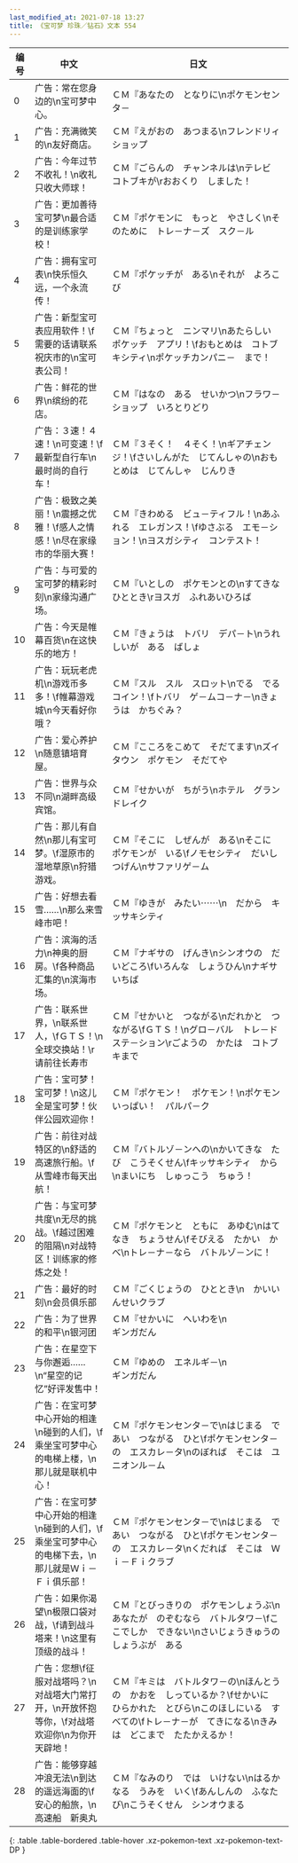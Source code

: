 ```yaml
---
last_modified_at: 2021-07-18 13:27
title: 《宝可梦 珍珠／钻石》文本 554
---
```

| 编号 | 中文 | 日文 |
| ---- | ---- | ---- |
| 0 | 广告：常在您身边的\n宝可梦中心。 | ＣＭ『あなたの　となりに\nポケモンセンタ－ |
| 1 | 广告：充满微笑的\n友好商店。 | ＣＭ『えがおの　あつまる\nフレンドリィショップ |
| 2 | 广告：今年过节不收礼！\n收礼只收大师球！ | ＣＭ『ごらんの　チャンネルは\nテレビ　コトブキが\rおおくり　しました！ |
| 3 | 广告：更加善待宝可梦\n最合适的是训练家学校！ | ＣＭ『ポケモンに　もっと　やさしく\nそのために　トレ－ナ－ズ　スク－ル |
| 4 | 广告：拥有宝可表\n快乐恒久远，一个永流传！ | ＣＭ『ポケッチが　ある\nそれが　よろこび |
| 5 | 广告：新型宝可表应用软件！\f需要的话请联系祝庆市的\n宝可表公司！ | ＣＭ『ちょっと　ニンマリ\nあたらしい　ポケッチ　アプリ！\fおもとめは　コトブキシティ\nポケッチカンパニ－　まで！ |
| 6 | 广告：鲜花的世界\n缤纷的花店。 | ＣＭ『はなの　ある　せいかつ\nフラワ－ショップ　いろとりどり |
| 7 | 广告：３速！４速！\n可变速！\f最新型自行车\n最时尚的自行车！ | ＣＭ『３そく！　４そく！\nギアチェンジ！\fさいしんがた　じてんしゃの\nおもとめは　じてんしゃ　じんりき |
| 8 | 广告：极致之美丽！\n震撼之优雅！\f感人之情感！\n尽在家缘市的华丽大赛！ | ＣＭ『きわめる　ビュ－ティフル！\nあふれる　エレガンス！\fゆさぶる　エモ－ション！\nヨスガシティ　コンテスト！ |
| 9 | 广告：与可爱的宝可梦的精彩时刻\n家缘沟通广场。 | ＣＭ『いとしの　ポケモンとの\nすてきな　ひととき\rヨスガ　ふれあいひろば |
| 10 | 广告：今天是帷幕百货\n在这快乐的地方！ | ＣＭ『きょうは　トバリ　デパ－ト\nうれしいが　ある　ばしょ |
| 11 | 广告：玩玩老虎机\n游戏币多多！\f帷幕游戏城\n今天看好你哦？ | ＣＭ『スル　スル　スロット\nでる　でる　コイン！\fトバリ　ゲ－ムコ－ナ－\nきょうは　かちぐみ？ |
| 12 | 广告：爱心养护\n随意镇培育屋。 | ＣＭ『こころをこめて　そだてます\nズイタウン　ポケモン　そだてや |
| 13 | 广告：世界与众不同\n湖畔高级宾馆。 | ＣＭ『せかいが　ちがう\nホテル　グランドレイク |
| 14 | 广告：那儿有自然\n那儿有宝可梦。\f湿原市的湿地草原\n狩猎游戏。 | ＣＭ『そこに　しぜんが　ある\nそこに　ポケモンが　いる\fノモセシティ　だいしつげん\nサファリゲ－ム |
| 15 | 广告：好想去看雪……\n那么来雪峰市吧！ | ＣＭ『ゆきが　みたい⋯⋯\n　だから　キッサキシティ |
| 16 | 广告：滨海的活力\n神奥的厨房。\f各种商品汇集的\n滨海市场。 | ＣＭ『ナギサの　げんき\nシンオウの　だいどころ\fいろんな　しょうひん\nナギサ　いちば |
| 17 | 广告：联系世界，\n联系世人，\fＧＴＳ！\n全球交换站！\r请前往长寿市 | ＣＭ『せかいと　つながる\nだれかと　つながる\fＧＴＳ！\nグロ－バル　トレ－ド　ステ－ション\rごようの　かたは　コトブキまで |
| 18 | 广告：宝可梦！宝可梦！\n这儿全是宝可梦！伙伴公园欢迎你！ | ＣＭ『ポケモン！　ポケモン！\nポケモンいっぱい！　パルパ－ク |
| 19 | 广告：前往对战特区的\n舒适的高速旅行船。\f从雪峰市每天出航！ | ＣＭ『バトルゾ－ンへの\nかいてきな　たび　こうそくせん\fキッサキシティ　から\nまいにち　しゅっこう　ちゅう！ |
| 20 | 广告：与宝可梦共度\n无尽的挑战。\f越过困难的阻隔\n对战特区！训练家的修炼之处！ | ＣＭ『ポケモンと　ともに　あゆむ\nはてなき　ちょうせん\fそびえる　たかい　かべ\nトレ－ナ－なら　バトルゾ－ンに！ |
| 21 | 广告：最好的时刻\n会员俱乐部 | ＣＭ『ごくじょうの　ひととき\n　かいいんせいクラブ |
| 22 | 广告：为了世界的和平\n银河团 | ＣＭ『せかいに　へいわを\n　　　　　　　　　　ギンガだん |
| 23 | 广告：在星空下与你邂逅……\n“星空的记忆”好评发售中！ | ＣＭ『ゆめの　エネルギ－\n　　　　　　　　　　ギンガだん |
| 24 | 广告：在宝可梦中心开始的相逢\n碰到的人们，\f乘坐宝可梦中心的电梯上楼，\n那儿就是联机中心！ | ＣＭ『ポケモンセンタ－で\nはじまる　であい　つながる　ひと\fポケモンセンタ－の　エスカレ－タ\nのぼれば　そこは　ユニオンル－ム |
| 25 | 广告：在宝可梦中心开始的相逢\n碰到的人们，\f乘坐宝可梦中心的电梯下去，\n那儿就是Ｗｉ－Ｆｉ俱乐部！ | ＣＭ『ポケモンセンタ－で\nはじまる　であい　つながる　ひと\fポケモンセンタ－の　エスカレ－タ\nくだれば　そこは　Ｗｉ－Ｆｉクラブ |
| 26 | 广告：如果你渴望\n极限口袋对战，\f请到战斗塔来！\n这里有顶级的战斗！ | ＣＭ『とびっきりの　ポケモンしょうぶ\nあなたが　のぞむなら　バトルタワ－\fここでしか　できない\nさいじょうきゅうの　しょうぶが　ある |
| 27 | 广告：您想\f征服对战塔吗？\n对战塔大门常打开，\n开放怀抱等你，\f对战塔欢迎你\n为你开天辟地！ | ＣＭ『キミは　バトルタワ－の\nほんとうの　かおを　しっているか？\fせかいに　ひらかれた　とびら\nこのほしにいる　すべての\fトレ－ナ－が　てきになる\nきみは　どこまで　たたかえるか！ |
| 28 | 广告：能够穿越冲浪无法\n到达的遥远海面的\f安心的船旅，\n高速船　新奥丸 | ＣＭ『なみのり　では　いけない\nはるかなる　うみを　いく\fあんしんの　ふなたび\nこうそくせん　シンオウまる |
{: .table .table-bordered .table-hover .xz-pokemon-text .xz-pokemon-text-DP }